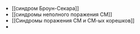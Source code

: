 - [[синдром Броун-Секара]]
- [[синдромы неполного поражения СМ]]
- [[Синдромы поражения СМ и СМ-ых корешков]]
-